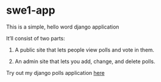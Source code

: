 # swe1-app

This is a simple, hello word django application

It’ll consist of two parts:

1. A public site that lets people view polls and vote in them.
   
2. An admin site that lets you add, change, and delete polls.

Try out my django polls application [here](http://django-env.eba-mh7mgqqg.us-west-2.elasticbeanstalk.com/polls/1/)
